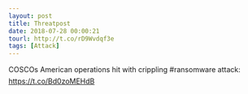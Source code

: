```yaml
---
layout: post
title: Threatpost
date: 2018-07-28 00:00:21
tourl: http://t.co/rD9Wvdqf3e
tags: [Attack]
---
```

COSCOs American operations hit with crippling #ransomware attack: https://t.co/Bd0zoMEHdB
